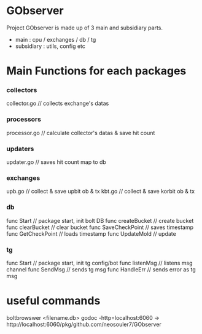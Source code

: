 # GObserver
Project GObserver is made up of 3 main and subsidiary parts.
- main       : cpu / exchanges / db / tg 
- subsidiary : utils, config etc 

# Main Functions for each packages
### collectors
collector.go        // collects exchange's datas

### processors
processor.go        // calculate collector's datas & save hit count

### updaters
updater.go          // saves hit count map to db

### exchanges
upb.go              // collect & save upbit ob & tx
kbt.go              // collect & save korbit ob & tx

### db
func Start          // package start, init bolt DB
func createBucket   // create bucket
func clearBucket    // clear bucket
func SaveCheckPoint // saves timestamp 
func GetCheckPoint  // loads timestamp 
func UpdateMold     // update

### tg
func Start          // package start, init tg config/bot
func listenMsg      // listens msg channel
func SendMsg        // sends tg msg
func HandleErr      // sends error as tg msg

# useful commands
boltbrowswer <filename.db>
godoc -http=localhost:6060 → http://localhost:6060/pkg/github.com/neosouler7/GObserver